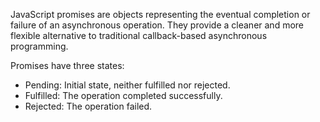JavaScript promises are objects representing the eventual completion or failure of an asynchronous operation. They provide a cleaner and more flexible alternative to traditional callback-based asynchronous programming.

Promises have three states:

- Pending: Initial state, neither fulfilled nor rejected.
- Fulfilled: The operation completed successfully.
- Rejected: The operation failed.
